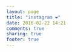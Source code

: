 ```yaml
---
layout: page
title: "instagram ❤️"
date: 2016-02-22 14:21
comments: true
sharing: true
footer: true
---
```

